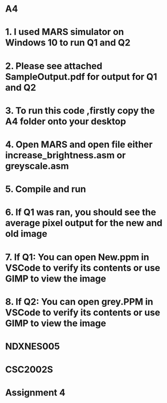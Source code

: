 # A4

# 1. I used MARS simulator on Windows 10 to run Q1 and Q2
# 2. Please see attached SampleOutput.pdf for output for Q1 and Q2
# 3. To run this code ,firstly copy the A4 folder onto your desktop
# 4. Open MARS and open file either increase_brightness.asm or greyscale.asm
# 5. Compile and run
# 6. If Q1 was ran, you should see the average pixel output for the new and old image
# 7. If Q1: You can open New.ppm in VSCode to verify its contents or use GIMP to view the image
# 8. If Q2: You can open grey.PPM in VSCode to verify its contents or use GIMP to view the image

# NDXNES005
# CSC2002S
# Assignment 4
  

